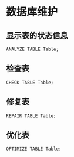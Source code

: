 # 数据库维护

## 显示表的状态信息

``` Mysql
ANALYZE TABLE Table;
```

## 检查表

``` Mysql
CHECK TABLE Table;
```

## 修复表

``` Mysql
REPAIR TABLE Table;
```

## 优化表

``` Mysql
OPTIMIZE TABLE Table;
```
